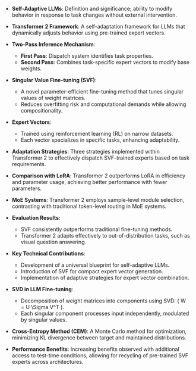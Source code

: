 - **Self-Adaptive LLMs**: Definition and significance; ability to modify behavior in response to task changes without external intervention.
  
- **Transformer 2 Framework**: A self-adaptation framework for LLMs that dynamically adjusts behavior using pre-trained expert vectors.

- **Two-Pass Inference Mechanism**:
  - **First Pass**: Dispatch system identifies task properties.
  - **Second Pass**: Combines task-specific expert vectors to modify base weights.

- **Singular Value Fine-tuning (SVF)**:
  - A novel parameter-efficient fine-tuning method that tunes singular values of weight matrices.
  - Reduces overfitting risk and computational demands while allowing compositionality.

- **Expert Vectors**: 
  - Trained using reinforcement learning (RL) on narrow datasets.
  - Each vector specializes in specific tasks, enhancing adaptability.

- **Adaptation Strategies**: Three strategies implemented within Transformer 2 to effectively dispatch SVF-trained experts based on task requirements.

- **Comparison with LoRA**: Transformer 2 outperforms LoRA in efficiency and parameter usage, achieving better performance with fewer parameters.

- **MoE Systems**: Transformer 2 employs sample-level module selection, contrasting with traditional token-level routing in MoE systems.

- **Evaluation Results**: 
  - SVF consistently outperforms traditional fine-tuning methods.
  - Transformer 2 adapts effectively to out-of-distribution tasks, such as visual question answering.

- **Key Technical Contributions**:
  - Development of a universal blueprint for self-adaptive LLMs.
  - Introduction of SVF for compact expert vector generation.
  - Implementation of adaptive strategies for expert vector combination.

- **SVD in LLM Fine-tuning**: 
  - Decomposition of weight matrices into components using SVD: \( W = U \Sigma V^T \).
  - Each singular component processes input independently, modulated by singular values.

- **Cross-Entropy Method (CEM)**: A Monte Carlo method for optimization, minimizing KL divergence between target and maintained distributions.

- **Performance Benefits**: Increasing benefits observed with additional access to test-time conditions, allowing for recycling of pre-trained SVF experts across architectures.